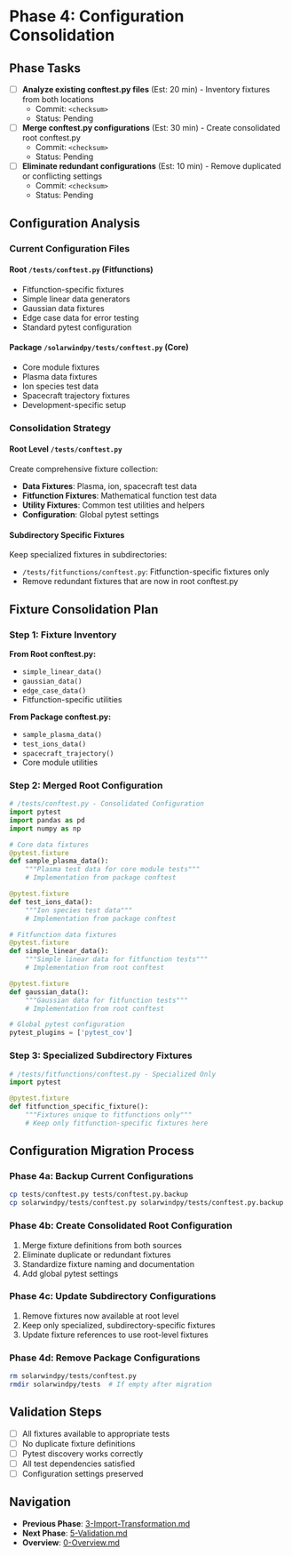 # Phase 4: Configuration Consolidation

## Phase Tasks
- [ ] **Analyze existing conftest.py files** (Est: 20 min) - Inventory fixtures from both locations
  - Commit: `<checksum>`
  - Status: Pending
- [ ] **Merge conftest.py configurations** (Est: 30 min) - Create consolidated root conftest.py
  - Commit: `<checksum>`
  - Status: Pending
- [ ] **Eliminate redundant configurations** (Est: 10 min) - Remove duplicated or conflicting settings
  - Commit: `<checksum>`
  - Status: Pending

## Configuration Analysis

### Current Configuration Files

#### Root `/tests/conftest.py` (Fitfunctions)
- Fitfunction-specific fixtures
- Simple linear data generators
- Gaussian data fixtures
- Edge case data for error testing
- Standard pytest configuration

#### Package `/solarwindpy/tests/conftest.py` (Core)
- Core module fixtures
- Plasma data fixtures
- Ion species test data
- Spacecraft trajectory fixtures  
- Development-specific setup

### Consolidation Strategy

#### Root Level `/tests/conftest.py`
Create comprehensive fixture collection:
- **Data Fixtures**: Plasma, ion, spacecraft test data
- **Fitfunction Fixtures**: Mathematical function test data
- **Utility Fixtures**: Common test utilities and helpers
- **Configuration**: Global pytest settings

#### Subdirectory Specific Fixtures
Keep specialized fixtures in subdirectories:
- `/tests/fitfunctions/conftest.py`: Fitfunction-specific fixtures only
- Remove redundant fixtures that are now in root conftest.py

## Fixture Consolidation Plan

### Step 1: Fixture Inventory
**From Root conftest.py:**
- `simple_linear_data()`
- `gaussian_data()`
- `edge_case_data()`
- Fitfunction-specific utilities

**From Package conftest.py:**
- `sample_plasma_data()`
- `test_ions_data()`
- `spacecraft_trajectory()`
- Core module utilities

### Step 2: Merged Root Configuration
```python
# /tests/conftest.py - Consolidated Configuration
import pytest
import pandas as pd
import numpy as np

# Core data fixtures
@pytest.fixture
def sample_plasma_data():
    """Plasma test data for core module tests"""
    # Implementation from package conftest

@pytest.fixture  
def test_ions_data():
    """Ion species test data"""
    # Implementation from package conftest

# Fitfunction data fixtures
@pytest.fixture
def simple_linear_data():
    """Simple linear data for fitfunction tests"""
    # Implementation from root conftest

@pytest.fixture
def gaussian_data():
    """Gaussian data for fitfunction tests"""
    # Implementation from root conftest

# Global pytest configuration
pytest_plugins = ['pytest_cov']
```

### Step 3: Specialized Subdirectory Fixtures
```python
# /tests/fitfunctions/conftest.py - Specialized Only
import pytest

@pytest.fixture
def fitfunction_specific_fixture():
    """Fixtures unique to fitfunctions only"""
    # Keep only fitfunction-specific fixtures here
```

## Configuration Migration Process

### Phase 4a: Backup Current Configurations
```bash
cp tests/conftest.py tests/conftest.py.backup
cp solarwindpy/tests/conftest.py solarwindpy/tests/conftest.py.backup
```

### Phase 4b: Create Consolidated Root Configuration
1. Merge fixture definitions from both sources
2. Eliminate duplicate or redundant fixtures
3. Standardize fixture naming and documentation
4. Add global pytest settings

### Phase 4c: Update Subdirectory Configurations
1. Remove fixtures now available at root level
2. Keep only specialized, subdirectory-specific fixtures
3. Update fixture references to use root-level fixtures

### Phase 4d: Remove Package Configurations
```bash
rm solarwindpy/tests/conftest.py
rmdir solarwindpy/tests  # If empty after migration
```

## Validation Steps
- [ ] All fixtures available to appropriate tests
- [ ] No duplicate fixture definitions
- [ ] Pytest discovery works correctly
- [ ] All test dependencies satisfied
- [ ] Configuration settings preserved

## Navigation
- **Previous Phase**: [3-Import-Transformation.md](./3-Import-Transformation.md)
- **Next Phase**: [5-Validation.md](./5-Validation.md)
- **Overview**: [0-Overview.md](./0-Overview.md)